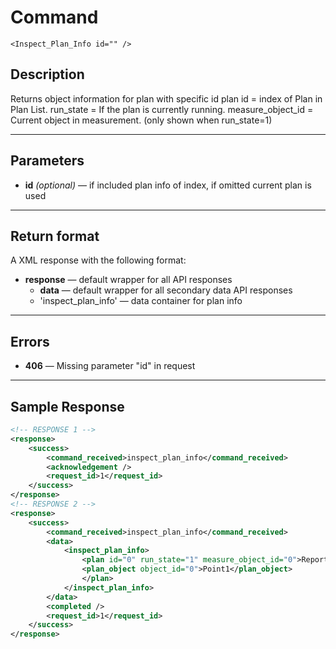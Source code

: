# Command

    <Inspect_Plan_Info id="" />

## Description

Returns object information for plan with specific id
plan id = index of Plan in Plan List.
run_state = If the plan is currently running.
measure_object_id = Current object in measurement. (only shown when run_state=1)

***

## Parameters
- **id** _(optional)_ — if included plan info of index, if omitted current plan is used

***

## Return format
A XML response with the following format:

- **response** — default wrapper for all API responses
    - **data** — default wrapper for all secondary data API responses
    - 'inspect_plan_info' — data container for plan info

***

## Errors
- **406** — Missing parameter "id" in request
 
***

## Sample Response

```xml
<!-- RESPONSE 1 -->
<response>
    <success>
        <command_received>inspect_plan_info</command_received>
        <acknowledgement />
        <request_id>1</request_id>
    </success>
</response>
<!-- RESPONSE 2 -->
<response>
	<success>
		<command_received>inspect_plan_info</command_received>
		<data>
			<inspect_plan_info>
				<plan id="0" run_state="1" measure_object_id="0">Report1
				<plan_object object_id="0">Point1</plan_object>
				</plan>
			</inspect_plan_info>
		</data>
		<completed />
		<request_id>1</request_id>
	</success>
</response>
```
